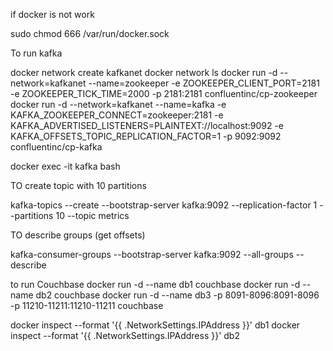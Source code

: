 if docker is not work

sudo chmod 666 /var/run/docker.sock

To run kafka

docker network create kafkanet
docker network ls
docker run -d --network=kafkanet --name=zookeeper -e ZOOKEEPER_CLIENT_PORT=2181 -e ZOOKEEPER_TICK_TIME=2000 -p 2181:2181 confluentinc/cp-zookeeper
docker run -d --network=kafkanet --name=kafka -e KAFKA_ZOOKEEPER_CONNECT=zookeeper:2181 -e KAFKA_ADVERTISED_LISTENERS=PLAINTEXT://localhost:9092 -e KAFKA_OFFSETS_TOPIC_REPLICATION_FACTOR=1 -p 9092:9092 confluentinc/cp-kafka

docker exec -it kafka bash

TO create topic with 10 partitions

kafka-topics --create --bootstrap-server kafka:9092 --replication-factor 1 --partitions 10 --topic metrics 

TO describe groups (get offsets)

kafka-consumer-groups --bootstrap-server kafka:9092 --all-groups --describe

to run Couchbase
docker run -d --name db1 couchbase
docker run -d --name db2 couchbase
docker run -d --name db3 -p 8091-8096:8091-8096 -p 11210-11211:11210-11211 couchbase

docker inspect --format '{{ .NetworkSettings.IPAddress }}' db1
docker inspect --format '{{ .NetworkSettings.IPAddress }}' db2